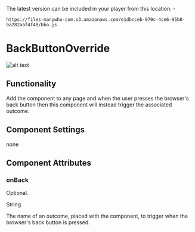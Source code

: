 
The latest version can be included in your player from this location: -

```
https://files-manywho-com.s3.amazonaws.com/e1dbcceb-070c-4ce6-95b0-ba282aaf4f48/bbo.js

```

# BackButtonOverride

![alt text](https://github.com/MarkWattsBoomi/BackButtonOverride/blob/master/standard.png)


## Functionality

Add the component to any page and when the user presses the browser's back button then this component
will instead trigger the associated outcome.


## Component Settings

none



## Component Attributes


### onBack
Optional.

String.

The name of an outcome, placed with the component, to trigger when the browser's back button is pressed.



